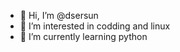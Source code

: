 - 👋 Hi, I’m @dsersun
- 👀 I’m interested in codding and linux
- 🌱 I’m currently learning python

<!---
dsersun/dsersun is a ✨ special ✨ repository because its `README.md` (this file) appears on your GitHub profile.
You can click the Preview link to take a look at your changes.
--->
